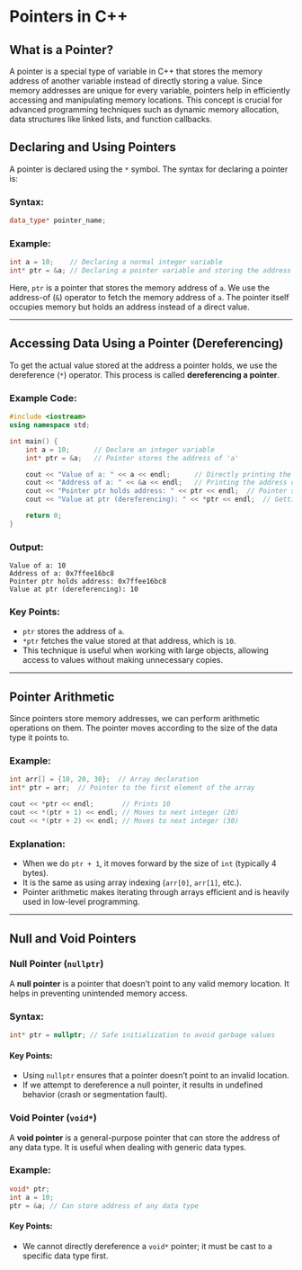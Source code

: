 # Pointers in C++

## What is a Pointer?
A pointer is a special type of variable in C++ that stores the memory address of another variable instead of directly storing a value. Since memory addresses are unique for every variable, pointers help in efficiently accessing and manipulating memory locations. This concept is crucial for advanced programming techniques such as dynamic memory allocation, data structures like linked lists, and function callbacks.

## Declaring and Using Pointers
A pointer is declared using the `*` symbol. The syntax for declaring a pointer is:

### Syntax:
```cpp
data_type* pointer_name;
```

### Example:
```cpp
int a = 10;    // Declaring a normal integer variable
int* ptr = &a; // Declaring a pointer variable and storing the address of 'a'
```

Here, `ptr` is a pointer that stores the memory address of `a`. We use the address-of (`&`) operator to fetch the memory address of `a`. The pointer itself occupies memory but holds an address instead of a direct value.

---

## Accessing Data Using a Pointer (Dereferencing)
To get the actual value stored at the address a pointer holds, we use the dereference (`*`) operator. This process is called **dereferencing a pointer**.

### Example Code:
```cpp
#include <iostream>
using namespace std;

int main() {
    int a = 10;      // Declare an integer variable
    int* ptr = &a;   // Pointer stores the address of 'a'

    cout << "Value of a: " << a << endl;      // Directly printing the value of 'a'
    cout << "Address of a: " << &a << endl;   // Printing the address of 'a'
    cout << "Pointer ptr holds address: " << ptr << endl;  // Pointer storing address of 'a'
    cout << "Value at ptr (dereferencing): " << *ptr << endl;  // Getting value using pointer

    return 0;
}
```

### Output:
```
Value of a: 10
Address of a: 0x7ffee16bc8
Pointer ptr holds address: 0x7ffee16bc8
Value at ptr (dereferencing): 10
```

### Key Points:
- `ptr` stores the address of `a`.
- `*ptr` fetches the value stored at that address, which is `10`.
- This technique is useful when working with large objects, allowing access to values without making unnecessary copies.

---

## Pointer Arithmetic
Since pointers store memory addresses, we can perform arithmetic operations on them. The pointer moves according to the size of the data type it points to.

### Example:
```cpp
int arr[] = {10, 20, 30};  // Array declaration
int* ptr = arr;  // Pointer to the first element of the array

cout << *ptr << endl;       // Prints 10
cout << *(ptr + 1) << endl; // Moves to next integer (20)
cout << *(ptr + 2) << endl; // Moves to next integer (30)
```

### Explanation:
- When we do `ptr + 1`, it moves forward by the size of `int` (typically 4 bytes).
- It is the same as using array indexing (`arr[0]`, `arr[1]`, etc.).
- Pointer arithmetic makes iterating through arrays efficient and is heavily used in low-level programming.

---

## Null and Void Pointers

### Null Pointer (`nullptr`)
A **null pointer** is a pointer that doesn’t point to any valid memory location. It helps in preventing unintended memory access.

### Syntax:
```cpp
int* ptr = nullptr; // Safe initialization to avoid garbage values
```

#### Key Points:
- Using `nullptr` ensures that a pointer doesn’t point to an invalid location.
- If we attempt to dereference a null pointer, it results in undefined behavior (crash or segmentation fault).

### Void Pointer (`void*`)
A **void pointer** is a general-purpose pointer that can store the address of any data type. It is useful when dealing with generic data types.

### Example:
```cpp
void* ptr;
int a = 10;
ptr = &a; // Can store address of any data type
```

#### Key Points:
- We cannot directly dereference a `void*` pointer; it must be cast to a specific data type first.

